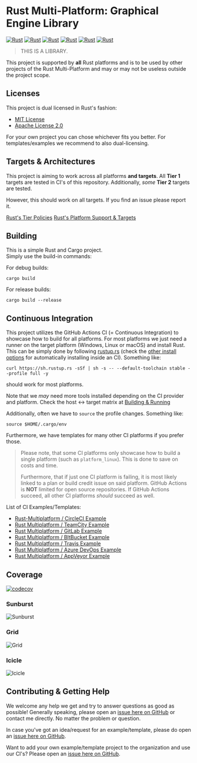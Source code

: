 # Rust Multi-Platform: Graphical Engine Library

[![Rust](https://github.com/rust-multiplatform/Graphical-Engine-Library/actions/workflows/platform_android.yml/badge.svg)](https://github.com/rust-multiplatform/Graphical-Engine-Library/actions/workflows/platform_android.yml)
[![Rust](https://github.com/rust-multiplatform/Graphical-Engine-Library/actions/workflows/platform_ios.yml/badge.svg)](https://github.com/rust-multiplatform/Graphical-Engine-Library/actions/workflows/platform_ios.yml)
[![Rust](https://github.com/rust-multiplatform/Graphical-Engine-Library/actions/workflows/platform_linux.yml/badge.svg)](https://github.com/rust-multiplatform/Graphical-Engine-Library/actions/workflows/platform_linux.yml)
[![Rust](https://github.com/rust-multiplatform/Graphical-Engine-Library/actions/workflows/platform_macos.yml/badge.svg)](https://github.com/rust-multiplatform/Graphical-Engine-Library/actions/workflows/platform_macos.yml)
[![Rust](https://github.com/rust-multiplatform/Graphical-Engine-Library/actions/workflows/platform_windows.yml/badge.svg)](https://github.com/rust-multiplatform/Graphical-Engine-Library/actions/workflows/platform_windows.yml)
[![Rust](https://github.com/rust-multiplatform/Graphical-Engine-Library/actions/workflows/shared.yml/badge.svg)](https://github.com/rust-multiplatform/Graphical-Engine-Library/actions/workflows/shared.yml)

> THIS IS A LIBRARY.

This project is supported by **all** Rust platforms and is to be used by other projects of the Rust Multi-Platform and may or may not be useless outside the project scope.

## Licenses

This project is dual licensed in Rust's fashion:

- [MIT License](https://spdx.org/licenses/MIT.html)
- [Apache License 2.0](https://spdx.org/licenses/Apache-2.0.html)

For your own project you can chose whichever fits you better.
For templates/examples we recommend to also dual-licensing.

## Targets & Architectures

This project is aiming to work across all platforms **and targets**.
All **Tier 1** targets are tested in CI's of this repository.
Additionally, _some_ **Tier 2** targets are tested.

However, this should work on all targets. If you find an issue please report it.

[Rust's Tier Policies](https://doc.rust-lang.org/rustc/target-tier-policy.html)
[Rust's Platform Support & Targets](https://doc.rust-lang.org/rustc/platform-support.html)

## Building

This is a simple Rust and Cargo project.  
Simply use the build-in commands:

For debug builds:  

```shell
cargo build
```

For release builds:  

```shell
cargo build --release
```

## Continuous Integration

This project utilizes the GitHub Actions CI (= Continuous Integration) to showcase how to build for all platforms.
For most platforms we just need a runner on the target platform (Windows, Linux or macOS) and install Rust.
This can be simply done by following [rustup.rs](https://rustup.rs/) (check the [other install options](https://rust-lang.github.io/rustup/installation/other.html) for automatically installing inside an CI).
Something like:

```shell
curl https://sh.rustup.rs -sSf | sh -s -- --default-toolchain stable --profile full -y
```

should work for most platforms.

Note that we _may_ need more tools installed depending on the CI provider and platform.
Check the host <-> target matrix at [Building & Running](#Building-&-Running)

Additionally, often we have to `source` the profile changes. Something like:

```shell
source $HOME/.cargo/env
```

Furthermore, we have templates for many other CI platforms if you prefer those.

> Please note, that some CI platforms only showcase how to build a single platform (such as `platform_linux`). This is done to save on costs and time.
> 
> Furthermore, that if just one CI platform is failing, it is most likely linked to a plan or build credit issue on said platform.
> GitHub Actions is **NOT** limited for open source repositories.
> If GitHub Actions succeed, all other CI platforms _should_ succeed as well.

List of CI Examples/Templates:

- [Rust-Multiplatform / CircleCI Example](https://github.com/rust-multiplatform/CI-Example-CircleCI)
- [Rust Multiplatform / TeamCity Example](https://github.com/rust-multiplatform/CI-Example-TeamCity)
- [Rust Multiplatform / GitLab Example](https://github.com/rust-multiplatform/CI-Example-GitLab-CI)
- [Rust Multiplatform / BItBucket Example](https://github.com/rust-multiplatform/CI-Example-BitBucket-Pipelines)
- [Rust Multiplatform / Travis Example](https://github.com/rust-multiplatform/CI-Example-Travis)
- [Rust Multiplatform / Azure DevOps Example](https://github.com/rust-multiplatform/CI-Example-Azure-Pipelines)
- [Rust Multiplatform / AppVeyor Example](https://github.com/rust-multiplatform/CI-Example-AppVeyor)

## Coverage

[![codecov](https://codecov.io/github/rust-multiplatform/Graphical-Engine-Library/branch/main/graph/badge.svg?token=9bK3wW9oNA)](https://codecov.io/github/rust-multiplatform/Graphical-Engine-Library)

### Sunburst

![Sunburst](https://codecov.io/gh/rust-multiplatform/Graphical-Engine-Library/branch/main/graphs/sunburst.svg?token=9bK3wW9oNA)

### Grid

![Grid](https://codecov.io/gh/rust-multiplatform/Graphical-Engine-Library/branch/main/graphs/tree.svg?token=9bK3wW9oNA)

### Icicle

![Icicle](https://codecov.io/gh/rust-multiplatform/Graphical-Engine-Library/branch/main/graphs/icicle.svg?token=9bK3wW9oNA)

## Contributing & Getting Help

We welcome any help we get and try to answer questions as good as possible!
Generally speaking, please open an [issue here on GitHub](issues/new) or contact me directly.
No matter the problem or question.

In case you've got an idea/request for an example/template, please do open an [issue here on GitHub](issues/new).

Want to add your own example/template project to the organization and use our CI's?
Please open an [issue here on GitHub](issues/new).
